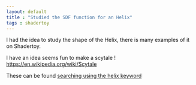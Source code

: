 ```yaml
---
layout: default
title : "Studied the SDF function for an Helix"
tags : shadertoy
---
```

I had the idea to study the shape of the Helix, there is many examples of it on Shadertoy.

I have an idea seems fun to make a scytale ! https://en.wikipedia.org/wiki/Scytale

These can be found [searching using the helix keyword](https://www.shadertoy.com/results?query=helix&sort=popular&from=24&num=12)
